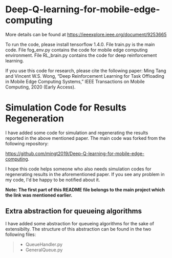 # Deep-Q-learning-for-mobile-edge-computing

More details can be found at https://ieeexplore.ieee.org/document/9253665

To run the code, please install tensorflow 1.4.0. File train.py is the main code. File fog_env.py contains the code for mobile edge computing environment. File RL_brain.py contains the code for deep reinforcement learning.

If you use this code for research, please cite the following paper:
Ming Tang and Vincent W.S. Wong, “Deep Reinforcement Learning for Task Offloading in Mobile Edge Computing Systems,” IEEE Transactions on Mobile Computing, 2020 (Early Access).

# Simulation Code for Results Regeneration
I have added some code for simulation and regenerating the results reported in the above mentioned paper.
The main code was forked from the following repository:

https://github.com/mingt2019/Deep-Q-learning-for-mobile-edge-computing.

I hope this code helps someone who also needs simulation codes for regenerating results in the aforementioned paper.
If you see any problem in my code, I'd be happy to be notified about it.

**Note: The first part of this README file belongs to the main project which the link was mentioned earlier.**

## Extra abstraction for queueing algorithms
I have added some abstraction for queueing algorithms for the sake of extensibilty.
The structure of this abstraction can be found in the two following files:
> - QueueHandler.py
> - GeneralQueue.py
